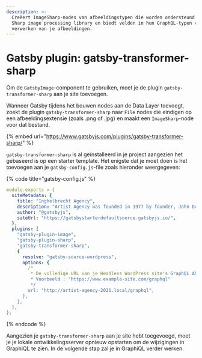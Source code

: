 ```yaml
---
description: >-
  Creëert ImageSharp-nodes van afbeeldingstypen die worden ondersteund door de
  Sharp image processing library en biedt velden in hun GraphQL-typen voor het
  verwerken van je afbeeldingen.
---
```


# Gatsby plugin: gatsby-transformer-sharp

Om de `GatsbyImage`-component te gebruiken, moet je de plugin `gatsby-transformer-sharp` aan je site toevoegen.

Wanneer Gatsby tijdens het bouwen nodes aan de Data Layer toevoegt, zoekt de plugin `gatsby-transformer-sharp` naar `File` nodes die eindigen op een afbeeldingsextensie (zoals .png of .jpg) en maakt een `ImageSharp`-node voor dat bestand.

{% embed url="https://www.gatsbyjs.com/plugins/gatsby-transformer-sharp/" %}

`gatsby-transformer-sharp` is al geïnstalleerd in je project aangezien het gebaseerd is op een starter template. Het enigste dat je moet doen is het toevoegen aan je `gatsby-config.js`-file zoals hieronder weergegeven:

{% code title="gatsby-config.js" %}
```yaml
module.exports = {
  siteMetadata: {
    title: "Inghelbrecht Agency",
    description: "Artist Agency was founded in 1977 by founder, John Doe. AA continues to be at the forefront of art by establishing the careers of our talents on a holistic level -- and setting trends within the industry.",
    author: "@gatsbyjs",
    siteUrl: "https://gatsbystarterdefaultsource.gatsbyjs.io/",
  },
  plugins: [
    "gatsby-plugin-image",
    "gatsby-plugin-sharp",
    "gatsby-transformer-sharp",
    {
      resolve: "gatsby-source-wordpress",
      options: {
        /*
         * De volledige URL van je Headless WordPress site's GraphQL API.
         * Voorbeeld : "https://www.example-site.com/graphql"
         */
        url: "http://artist-agency-2021.local/graphql",
      },
    },
  ],
};
```
{% endcode %}

Aangezien je `gatsby-transformer-sharp` aan je site hebt toegevoegd, moet je je lokale ontwikkelingsserver opnieuw opstarten om de wijzigingen in GraphiQL te zien. In de volgende stap zal je in GraphiQL verder werken.
